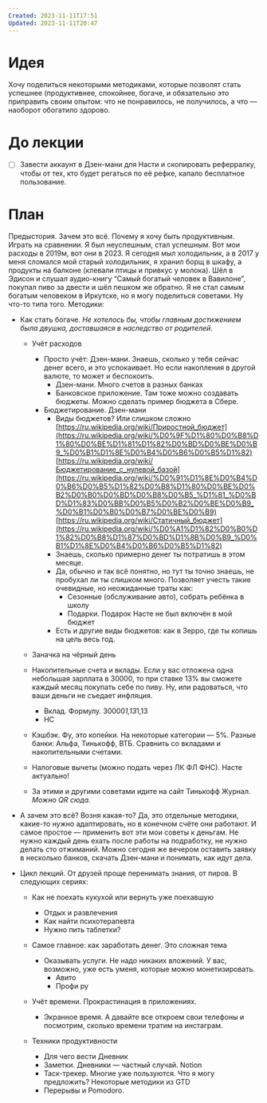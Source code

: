 ```yaml
---
Created: 2023-11-11T17:51
Updated: 2023-11-11T20:47
---
```

# Идея
Хочу поделиться некоторыми методиками, которые позволят стать успешнее (продуктивнее, спокойнее, богаче, и обязательно это приправить своим опытом: что не понравилось, не получилось, а что — наоборот обогатило здорово.
# До лекции
- [ ] Завести аккаунт в Дзен-мани для Насти и скопировать реферралку, чтобы от тех, кто будет регаться по её рефке, капало бесплатное пользование.
# План
Предыстория. Зачем это всё. Почему я хочу быть продуктивным.
Играть на сравнении. Я был неуспешным, стал успешным. Вот мои расходы в 2019м, вот они в 2023. Я сегодня мыл холодильник, а в 2017 у меня сломался мой старый холодильник, я хранил борщ в шкафу, а продукты на балконе (клевали птицы и привкус у молока). Шёл в Эдисон и слушал аудио-книгу “Самый богатый человек в Вавилоне”, покупал пиво за двести и шёл пешком же обратно. Я не стал самым богатым человеком в Иркутске, но я могу поделиться советами.
Ну что-то типа того.
Методики:
- Как стать богаче. _Не хотелось бы, чтобы главным достижением была двушка, доставшаяся в наследство от родителей._
    - Учёт расходов
        - Просто учёт: Дзен-мани. Знаешь, сколько у тебя сейчас денег всего, и это успокаивает. Но если накопления в другой валюте, то может и беспокоить.
            - Дзен-мани. Много счетов в разных банках
            - Банковское приложение. Там тоже можно создавать бюджеты. Можно сделать пример бюджета в Сбере.
        - Бюджетирование. Дзен-мани
            - Виды бюджетов? Или слишком сложно [https://ru.wikipedia.org/wiki/Приростной_бюджет](https://ru.wikipedia.org/wiki/%D0%9F%D1%80%D0%B8%D1%80%D0%BE%D1%81%D1%82%D0%BD%D0%BE%D0%B9_%D0%B1%D1%8E%D0%B4%D0%B6%D0%B5%D1%82) [https://ru.wikipedia.org/wiki/Бюджетирование_с_нулевой_базой](https://ru.wikipedia.org/wiki/%D0%91%D1%8E%D0%B4%D0%B6%D0%B5%D1%82%D0%B8%D1%80%D0%BE%D0%B2%D0%B0%D0%BD%D0%B8%D0%B5_%D1%81_%D0%BD%D1%83%D0%BB%D0%B5%D0%B2%D0%BE%D0%B9_%D0%B1%D0%B0%D0%B7%D0%BE%D0%B9) [https://ru.wikipedia.org/wiki/Статичный_бюджет](https://ru.wikipedia.org/wiki/%D0%A1%D1%82%D0%B0%D1%82%D0%B8%D1%87%D0%BD%D1%8B%D0%B9_%D0%B1%D1%8E%D0%B4%D0%B6%D0%B5%D1%82)
            - Знаешь, сколько примерно денег ты потратишь в этом месяце.
            - Да, обычно и так всё понятно, но тут ты точно знаешь, не пробухал ли ты слишком много. Позволяет учесть такие очевидные, но неожиданные траты как:
                - Сезонные (обслуживание авто), собрать ребёнка в школу
                - Подарки. Подарок Насте не был включён в мой бюджет
            - Есть и другие виды бюджетов: как в Зерро, где ты копишь на цель весь год.
    - Заначка на чёрный день
        
    - Накопительные счета и вклады. Если у вас отложена одна небольшая зарплата в 30000, то при ставке 13% вы сможете каждый месяц покупать себе по пиву. Ну, или радоваться, что ваши деньги не съедает инфляция.
        - Вклад. Формулу. 30000*1,13*1,13
        - НС
    - Кэшбэк. Фу, это копейки. На некоторые категории — 5%. Разные банки: Альфа, Тинькофф, ВТБ. Сравнить со вкладами и накопительными счетами.
    - Налоговые вычеты (можно подать через ЛК ФЛ ФНС). Насте актуально!
    - За этими и другими советами идите на сайт Тинькофф Журнал. _Можно QR сюда._
- А зачем это всё? Возня какая-то? Да, это отдельные методики, какие-то нужно адаптировать, но в конечном счёте они работают. И самое простое — применить вот эти мои советы к деньгам. Не нужно каждый день ехать после работы на подработку, не нужно делать сто отжиманий. Можно сегодня же вечером оставить заявку в несколько банков, скачать Дзен-мани и понимать, как идут дела.
  
  
- Цикл лекций. От друзей проще перенимать знания, от пиров. В следующих сериях:
    - Как не поехать кукухой или вернуть уже поехавшую
        - Отдых и развлечения
        - Как найти психотерапевта
        - Нужно пить таблетки?
    - Самое главное: как заработать денег. Это сложная тема
        - Оказывать услуги. Не надо никаких вложений. У вас, возможно, уже есть уменя, которые можно монетизировать.
            - Авито
            - Профи ру
    - Учёт времени. Прокрастинация в приложениях.
        - Экранное время. А давайте все откроем свои телефоны и посмотрим, сколько времени тратим на инстаграм.
    - Техники продуктивности
        
        - Для чего вести Дневник
        - Заметки. Дневники — частный случай. Notion
        - Таск-трекер. Многие уже пользуются. Что я могу предложить? Некоторые методики из GTD
        - Перерывы и Pomodoro.
